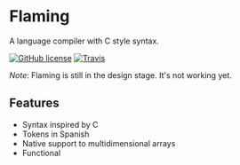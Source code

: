 # Flaming
A language compiler with C style syntax.

[![GitHub license](https://img.shields.io/github/license/mashape/apistatus.svg)]()
[![Travis](https://img.shields.io/travis/joyent/node.svg)]()

*Note*: Flaming is still in the design stage. It's not working yet.

## Features
- Syntax inspired by C
- Tokens in Spanish
- Native support to multidimensional arrays
- Functional
